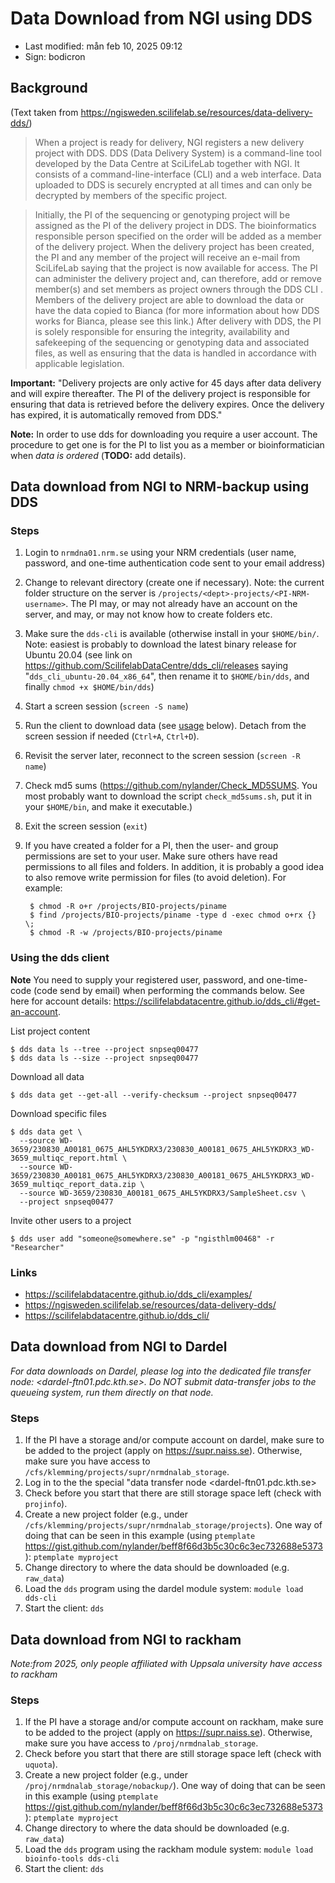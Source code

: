 # Data Download from NGI using DDS

- Last modified: mån feb 10, 2025  09:12
- Sign: bodicron


## Background

(Text taken from <https://ngisweden.scilifelab.se/resources/data-delivery-dds/>)

> When a project is ready for delivery, NGI registers a new delivery project with
> DDS.  DDS (Data Delivery System) is a command-line tool developed by the Data
> Centre at SciLifeLab together with NGI. It consists of a command-line-interface
> (CLI) and a web interface. Data uploaded to DDS is securely encrypted at all
> times and can only be decrypted by members of the specific project.

> Initially, the PI of the sequencing or genotyping project will be assigned as
> the PI of the delivery project in DDS. The bioinformatics responsible person
> specified on the order will be added as a member of the delivery project. When
> the delivery project has been created, the PI and any member of the project
> will receive an e-mail from SciLifeLab saying that the project is now available
> for access.  The PI can administer the delivery project and, can therefore, add
> or remove member(s) and set members as project owners through the DDS CLI .
> Members of the delivery project are able to download the data or have the data
> copied to Bianca (for more information about how DDS works for Bianca, please
> see this link.) After delivery with DDS, the PI is solely responsible for
> ensuring the integrity, availability and safekeeping of the sequencing or
> genotyping data and associated files, as well as ensuring that the data is
> handled in accordance with applicable legislation.

**Important:** "Delivery projects are only active for 45 days after data
delivery and will expire thereafter. The PI of the delivery project is
responsible for ensuring that data is retrieved before the delivery expires.
Once the delivery has expired, it is automatically removed from DDS."

**Note:** In order to use dds for downloading you require a user account.  The
procedure to get one is for the PI to list you as a member or bioinformatician
when *data is ordered* (**TODO:** add details).


## Data download from NGI to NRM-backup using DDS

### Steps

1. Login to `nrmdna01.nrm.se` using your NRM credentials (user name, password,
  and one-time authentication code sent to your email address)
2. Change to relevant directory (create one if necessary). Note: the current
  folder structure on the server is
  `/projects/<dept>-projects/<PI-NRM-username>`. The PI may, or may not already
  have an account on the server, and may, or may not know how to create folders
  etc.
3. Make sure the `dds-cli` is available (otherwise install in your `$HOME/bin/`.
  Note: easiest is probably to download the latest binary release for Ubuntu
  20.04 (see link on <https://github.com/ScilifelabDataCentre/dds_cli/releases>
  saying "`dds_cli_ubuntu-20.04_x86_64`", then rename it to `$HOME/bin/dds`,
  and finally `chmod +x $HOME/bin/dds`)
4. Start a screen session (`screen -S name`)
5. Run the client to download data (see [usage](#using-the-dds-client) below).
  Detach from the screen session if needed (`Ctrl+A`, `Ctrl+D`).
6. Revisit the server later, reconnect to the screen session (`screen -R name`)
7. Check md5 sums (<https://github.com/nylander/Check_MD5SUMS>. You most
  probably want to download the script `check_md5sums.sh`, put it in your
  `$HOME/bin`, and make it executable.)
8. Exit the screen session  (`exit`)
9. If you have created a folder for a PI, then the user- and group permissions
  are set to your user. Make sure others have read permissions to all files and
  folders. In addition, it is probably a good idea to also remove write
  permission for files (to avoid deletion). For example:

        $ chmod -R o+r /projects/BIO-projects/piname
        $ find /projects/BIO-projects/piname -type d -exec chmod o+rx {} \;
        $ chmod -R -w /projects/BIO-projects/piname

### Using the dds client

**Note** You need to supply your registered user, password, and one-time-code
(code send by email) when performing the commands below.  See here for account
details: <https://scilifelabdatacentre.github.io/dds_cli/#get-an-account>.

List project content

    $ dds data ls --tree --project snpseq00477
    $ dds data ls --size --project snpseq00477

Download all data

    $ dds data get --get-all --verify-checksum --project snpseq00477

Download specific files

    $ dds data get \
      --source WD-3659/230830_A00181_0675_AHL5YKDRX3/230830_A00181_0675_AHL5YKDRX3_WD-3659_multiqc_report.html \
      --source WD-3659/230830_A00181_0675_AHL5YKDRX3/230830_A00181_0675_AHL5YKDRX3_WD-3659_multiqc_report_data.zip \
      --source WD-3659/230830_A00181_0675_AHL5YKDRX3/SampleSheet.csv \
      --project snpseq00477

Invite other users to a project

    $ dds user add "someone@somewhere.se" -p "ngisthlm00468" -r "Researcher"

### Links

- <https://scilifelabdatacentre.github.io/dds_cli/examples/>
- <https://ngisweden.scilifelab.se/resources/data-delivery-dds/>
- <https://scilifelabdatacentre.github.io/dds_cli/>

## Data download from NGI to Dardel

*For data downloads on Dardel, please log into the dedicated file transfer
node: <dardel-ftn01.pdc.kth.se>.  Do NOT submit data-transfer jobs to the
queueing system, run them directly on that node.*

### Steps

1. If the PI have a storage and/or compute account on dardel, make sure to be
   added to the project (apply on <https://supr.naiss.se>). Otherwise, make sure
   you have access to `/cfs/klemming/projects/supr/nrmdnalab_storage`.
2. Log in to the the special "data transfer node <dardel-ftn01.pdc.kth.se>
3. Check before you start that there are still storage space left (check with
  `projinfo`).
4. Create a new project folder (e.g., under
   `/cfs/klemming/projects/supr/nrmdnalab_storage/projects`). One way of doing that can be seen in
   this example (using `ptemplate`
   <https://gist.github.com/nylander/beff8f66d3b5c30c6c3ec732688e5373>):
   `ptemplate myproject`
5. Change directory to where the data should be downloaded (e.g. `raw_data`)
6. Load the `dds` program using the dardel module system: `module load dds-cli`
7. Start the client: `dds`

## Data download from NGI to rackham

*Note:from 2025, only people affiliated with Uppsala university have access to rackham*

### Steps

1. If the PI have a storage and/or compute account on rackham, make sure to be
   added to the project (apply on <https://supr.naiss.se>). Otherwise, make sure
   you have access to `/proj/nrmdnalab_storage`.
2. Check before you start that there are still storage space left (check with
  `uquota`).
3. Create a new project folder (e.g., under
   `/proj/nrmdnalab_storage/nobackup/`). One way of doing that can be seen in
   this example (using `ptemplate`
   <https://gist.github.com/nylander/beff8f66d3b5c30c6c3ec732688e5373>):
   `ptemplate myproject`
4. Change directory to where the data should be downloaded (e.g. `raw_data`)
5. Load the `dds` program using the rackham module system: `module load
   bioinfo-tools dds-cli`
6. Start the client: `dds`


